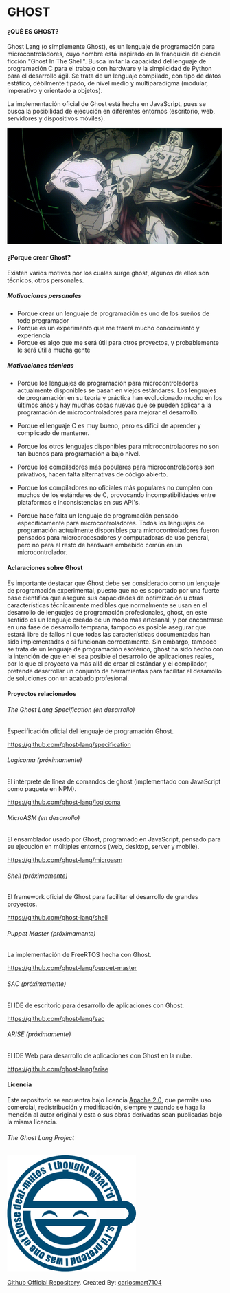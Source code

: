 # GHOST
#### ¿QUÉ ES GHOST?

Ghost Lang (o simplemente Ghost), es un lenguaje de programación para microcontroladores, cuyo nombre está inspirado en la franquicia de ciencia ficción "Ghost In The Shell". Busca imitar la capacidad del lenguaje de programación C para el trabajo con hardware y la simplicidad de Python para el desarrollo ágil. Se trata de un lenguaje compilado, con tipo de datos estático, débilmente tipado, de nivel medio y multiparadigma (modular, imperativo y orientado a objetos). 

La implementación oficial de Ghost está hecha en JavaScript, pues se busca la posibilidad de ejecución en diferentes entornos (escritorio, web, servidores y dispositivos móviles).

![ghost animation](assets/banner-animated.gif)

#### ¿Porqué crear Ghost?

Existen varios motivos por los cuales surge ghost, algunos de ellos son técnicos, otros personales.

##### Motivaciones personales

- Porque crear un lenguaje de programación es uno de los sueños de todo programador
- Porque es un experimento que me traerá mucho conocimiento y experiencia
- Porque es algo que me será útil para otros proyectos, y probablemente le será útil a mucha gente

##### Motivaciones técnicas

- Porque los lenguajes de programación para microcontroladores actualmente disponibles se basan en viejos estándares. 
Los lenguajes de programación en su teoría y práctica han evolucionado mucho en los últimos años y hay muchas cosas nuevas que se pueden aplicar a la programación de microcontroladores para mejorar el desarrollo.

- Porque el lenguaje C es muy bueno, pero es difícil de aprender y complicado de mantener.

- Porque los otros lenguajes disponibles para microcontroladores no son tan buenos para programación a bajo nivel.

- Porque los compiladores más populares para microcontroladores son privativos, hacen falta alternativas de código abierto.

- Porque los compiladores no oficiales más populares no cumplen con muchos de los estándares de C, provocando incompatibilidades entre plataformas e inconsistencias en sus API's.

- Porque hace falta un lenguaje de programación pensado específicamente para microcontroladores. 
Todos los lenguajes de programación actualmente disponibles para microcontroladores fueron pensados para microprocesadores y computadoras de uso general, pero no para el resto de hardware embebido común en un microcontrolador.

#### Aclaraciones sobre Ghost

Es importante destacar que Ghost debe ser considerado como un lenguaje de programación experimental, puesto que no es soportado por una fuerte base científica que asegure sus capacidades de optimización u otras características técnicamente medibles que normalmente se usan en el desarrollo de lenguajes de programación profesionales, ghost, en este sentido es un lenguaje creado de un modo más artesanal, y por encontrarse en una fase de desarrollo temprana, tampoco es posible asegurar que estará libre de fallos ni que todas las características documentadas han sido implementadas o si funcionan correctamente. Sin embargo, tampoco se trata de un lenguaje de programación esotérico, ghost ha sido hecho con la intención de que en el sea posible el desarrollo de aplicaciones reales, por lo que el proyecto va más allá de crear el estándar y el compilador, pretende desarrollar un conjunto de herramientas para facilitar el desarrollo de soluciones con un acabado profesional.

#### Proyectos relacionados
###### The Ghost Lang Specification (en desarrollo)
Especificación oficial del lenguaje de programación Ghost.

<https://github.com/ghost-lang/specification>

###### Logicoma (próximamente)
El intérprete de línea de comandos de ghost (implementado con JavaScript como paquete en NPM).

<https://github.com/ghost-lang/logicoma>

###### MicroASM (en desarrollo)
El ensamblador usado por Ghost, programado en JavaScript, pensado para su ejecución en múltiples entornos (web, desktop, server y mobile).

<https://github.com/ghost-lang/microasm>

###### Shell (próximamente)
El framework oficial de Ghost para facilitar el desarrollo de grandes proyectos.

<https://github.com/ghost-lang/shell>

###### Puppet Master (próximamente)
La implementación de FreeRTOS hecha con Ghost.

<https://github.com/ghost-lang/puppet-master>

###### SAC (próximamente)
El IDE de escritorio para desarrollo de aplicaciones con Ghost.

<https://github.com/ghost-lang/sac>

###### ARISE (próximamente)
El IDE Web para desarrollo de aplicaciones con Ghost en la nube.

<https://github.com/ghost-lang/arise>

#### Licencia

Este repositorio se encuentra bajo licencia [Apache 2.0](LICENCE), que permite uso comercial, redistribución y modificación, siempre y cuando se haga la mención al autor original y esta o sus obras derivadas sean publicadas bajo la misma licencia.

###### The Ghost Lang Project
![The Laughing Man](assets/laughingman.png)

[Github Official Repository](https://github.com/ghost-lang).
Created By: [carlosmart7104](https://github.com/carlosmart7104)